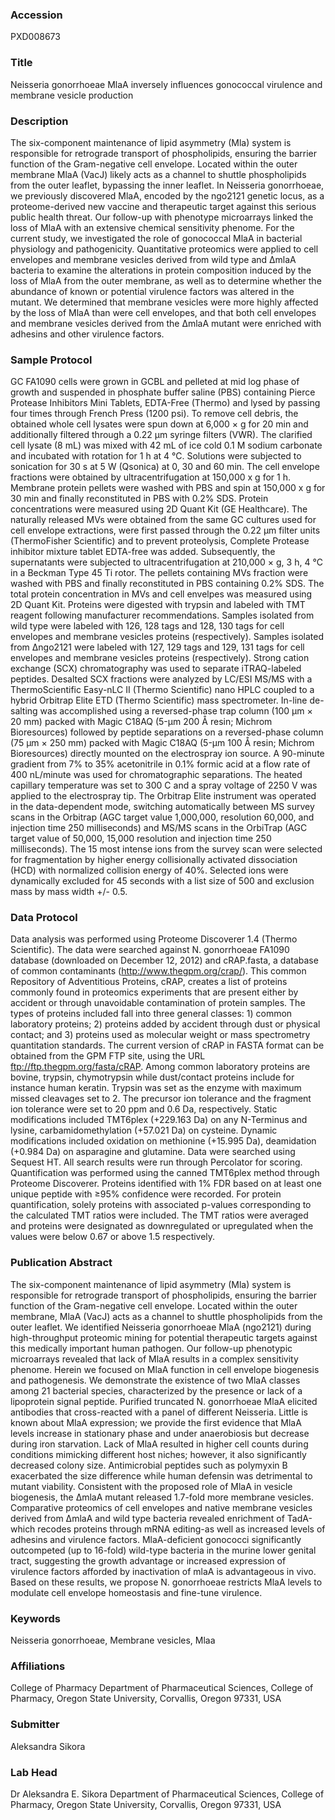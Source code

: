 ### Accession
PXD008673

### Title
Neisseria gonorrhoeae MlaA inversely influences gonococcal virulence and membrane vesicle production

### Description
The six-component maintenance of lipid asymmetry (Mla) system is responsible for retrograde transport of phospholipids, ensuring the barrier function of the Gram-negative cell envelope. Located within the outer membrane MlaA (VacJ) likely acts as a channel to shuttle phospholipids from the outer leaflet, bypassing the inner leaflet. In Neisseria gonorrhoeae, we previously discovered MlaA, encoded by the ngo2121 genetic locus, as a proteome-derived new vaccine and therapeutic target against this serious public health threat. Our follow-up with phenotype microarrays linked the loss of MlaA with an extensive chemical sensitivity phenome. For the current study, we investigated the role of gonococcal MlaA in bacterial physiology and pathogenicity. Quantitative proteomics were applied to cell envelopes and membrane vesicles derived from wild type and ∆mlaA bacteria to examine the alterations in protein composition induced by the loss of MlaA from the outer membrane, as well as to determine whether the abundance of known or potential virulence factors was altered in the mutant. We determined that membrane vesicles were more highly affected by the loss of MlaA than were cell envelopes, and that both cell envelopes and membrane vesicles derived from the ∆mlaA mutant were enriched with adhesins and other virulence factors.

### Sample Protocol
GC FA1090 cells were grown in GCBL and pelleted at mid log phase of growth and suspended in phosphate buffer saline (PBS) containing Pierce Protease Inhibitors Mini Tablets, EDTA-Free (Thermo) and lysed by passing four times through French Press (1200 psi). To remove cell debris, the obtained whole cell lysates were spun down at 6,000 × g for 20 min and additionally filtered through a 0.22 µm syringe filters (VWR). The clarified cell lysate (8 mL) was mixed with 42 mL of ice cold 0.1 M sodium carbonate and incubated with rotation for 1 h at 4 °C. Solutions were subjected to sonication for 30 s at 5 W (Qsonica) at 0, 30 and 60 min. The cell envelope fractions were obtained by ultracentrifugation at 150,000 x g for 1 h. Membrane protein pellets were washed with PBS and spin at 150,000 x g for 30 min and finally reconstituted in PBS with 0.2% SDS. Protein concentrations were measured using 2D Quant Kit (GE Healthcare). The naturally released MVs were obtained from the same GC cultures used for cell envelope extractions, were first passed through the 0.22 μm filter units (ThermoFisher Scientific) and to prevent proteolysis, Complete Protease inhibitor mixture tablet EDTA-free was added. Subsequently, the supernatants were subjected to ultracentrifugation at 210,000 × g, 3 h, 4 °C in a Beckman Type 45 Ti rotor. The pellets containing MVs fraction were washed with PBS and finally reconstituted in PBS containing 0.2% SDS. The total protein concentration in MVs and cell envelpes was measured using 2D Quant Kit. Proteins were digested with trypsin and labeled with TMT reagent following manufacturer recommendations. Samples isolated from wild type were labeled with 126, 128 tags and 128, 130 tags for cell envelopes and membrane vesicles proteins (respectively). Samples isolated from Δngo2121 were labeled with 127, 129 tags and 129, 131 tags for cell envelopes and membrane vesicles proteins (respectively). Strong cation exchange (SCX) chromatography was used to separate iTRAQ-labeled peptides. Desalted SCX fractions were analyzed by LC/ESI MS/MS with a ThermoScientific Easy-nLC II (Thermo Scientific) nano HPLC coupled to a hybrid Orbitrap Elite ETD (Thermo Scientific) mass spectrometer. In-line de-salting was accomplished using a reversed-phase trap column (100 µm × 20 mm) packed with Magic C18AQ (5-µm 200 Å resin; Michrom Bioresources) followed by peptide separations on a reversed-phase column (75 µm × 250 mm) packed with Magic C18AQ (5-µm 100 Å resin; Michrom Bioresources) directly mounted on the electrospray ion source. A 90-minute gradient from 7% to 35% acetonitrile in 0.1% formic acid at a flow rate of 400 nL/minute was used for chromatographic separations. The heated capillary temperature was set to 300 C and a spray voltage of 2250 V was applied to the electrospray tip. The Orbitrap Elite instrument was operated in the data-dependent mode, switching automatically between MS survey scans in the Orbitrap (AGC target value 1,000,000, resolution 60,000, and injection time 250 milliseconds) and MS/MS scans in the OrbiTrap (AGC target value of 50,000, 15,000 resolution and injection time 250 milliseconds). The 15 most intense ions from the survey scan were selected for fragmentation by higher energy collisionally activated dissociation (HCD) with normalized collision energy of 40%. Selected ions were dynamically excluded for 45 seconds with a list size of 500 and exclusion mass by mass width +/- 0.5.

### Data Protocol
Data analysis was performed using Proteome Discoverer 1.4 (Thermo Scientific). The data were searched against N. gonorrhoeae FA1090 database (downloaded on December 12, 2012) and cRAP.fasta, a database of common contaminants (http://www.thegpm.org/crap/). This common Repository of Adventitious Proteins, cRAP, creates a list of proteins commonly found in proteomics experiments that are present either by accident or through unavoidable contamination of protein samples. The types of proteins included fall into three general classes: 1) common laboratory proteins; 2) proteins added by accident through dust or physical contact; and 3) proteins used as molecular weight or mass spectrometry quantitation standards. The current version of cRAP in FASTA format can be obtained from the GPM FTP site, using the URL ftp://ftp.thegpm.org/fasta/cRAP. Among common laboratory proteins are bovine, trypsin, chymotrypsin while dust/contact proteins include for instance human keratin. Trypsin was set as the enzyme with maximum missed cleavages set to 2. The precursor ion tolerance and the fragment ion tolerance were set to 20 ppm and 0.6 Da, respectively. Static modifications included TMT6plex (+229.163 Da) on any N-Terminus and lysine, carbamidomethylation (+57.021 Da) on cysteine. Dynamic modifications included oxidation on methionine (+15.995 Da), deamidation (+0.984 Da) on asparagine and glutamine. Data were searched using Sequest HT. All search results were run through Percolator for scoring. Quantification was performed using the canned TMT6plex method through Proteome Discoverer. Proteins identified with 1% FDR based on at least one unique peptide with ≥95% confidence were recorded. For protein quantification, solely proteins with associated p-values corresponding to the calculated TMT ratios were included. The TMT ratios were averaged and proteins were designated as downregulated or upregulated when the values were below 0.67 or above 1.5 respectively.

### Publication Abstract
The six-component maintenance of lipid asymmetry (Mla) system is responsible for retrograde transport of phospholipids, ensuring the barrier function of the Gram-negative cell envelope. Located within the outer membrane, MlaA (VacJ) acts as a channel to shuttle phospholipids from the outer leaflet. We identified Neisseria gonorrhoeae MlaA (ngo2121) during high-throughput proteomic mining for potential therapeutic targets against this medically important human pathogen. Our follow-up phenotypic microarrays revealed that lack of MlaA results in a complex sensitivity phenome. Herein we focused on MlaA function in cell envelope biogenesis and pathogenesis. We demonstrate the existence of two MlaA classes among 21 bacterial species, characterized by the presence or lack of a lipoprotein signal peptide. Purified truncated N. gonorrhoeae MlaA elicited antibodies that cross-reacted with a panel of different Neisseria. Little is known about MlaA expression; we provide the first evidence that MlaA levels increase in stationary phase and under anaerobiosis but decrease during iron starvation. Lack of MlaA resulted in higher cell counts during conditions mimicking different host niches; however, it also significantly decreased colony size. Antimicrobial peptides such as polymyxin B exacerbated the size difference while human defensin was detrimental to mutant viability. Consistent with the proposed role of MlaA in vesicle biogenesis, the &#x394;mlaA mutant released 1.7-fold more membrane vesicles. Comparative proteomics of cell envelopes and native membrane vesicles derived from &#x394;mlaA and wild type bacteria revealed enrichment of TadA-which recodes proteins through mRNA editing-as well as increased levels of adhesins and virulence factors. MlaA-deficient gonococci significantly outcompeted (up to 16-fold) wild-type bacteria in the murine lower genital tract, suggesting the growth advantage or increased expression of virulence factors afforded by inactivation of mlaA is advantageous in vivo. Based on these results, we propose N. gonorrhoeae restricts MlaA levels to modulate cell envelope homeostasis and fine-tune virulence.

### Keywords
Neisseria gonorrhoeae, Membrane vesicles, Mlaa

### Affiliations
College of Pharmacy
Department of Pharmaceutical Sciences, College of Pharmacy, Oregon State University, Corvallis, Oregon 97331, USA

### Submitter
Aleksandra Sikora

### Lab Head
Dr Aleksandra E. Sikora
Department of Pharmaceutical Sciences, College of Pharmacy, Oregon State University, Corvallis, Oregon 97331, USA


